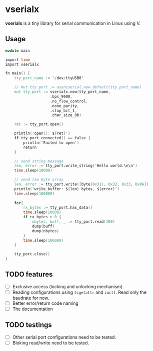 # vserialx
**vserialx** is a tiny library for serial communication in Linux using V.

## Usage

```v
module main

import time
import vserialx

fn main() {
	tty_port_name := '/dev/ttyUSB0'

	// mut tty_port := asyncserial.new_default(tty_port_name)
	mut tty_port := vserialx.new(tty_port_name,
					.bps_9600, 
					.no_flow_control,
					.none_parity,
					.stop_bit_1,
					.char_size_8b)

	ret := tty_port.open()

	println('open(): ${ret}')
	if tty_port.connected() == false {
		println('Failed to open')
		return
	}

	// send string message
	len, error := tty_port.write_string('Hello world.\n\n')
	time.sleep(10000)

	// send raw byte array
	len, error := tty_port.write([byte(0x31), 0x32, 0x33, 0x0A])
	println('write_buffer: ${len} bytes, ${error}')
	time.sleep(100000)
	
	for{
		rx_bytes := tty_port.has_data()
		time.sleep(10000)
		if rx_bytes > 0 {
			nbytes, buff, _ := tty_port.read(100)
			dump(buff)
			dump(nbytes)
		}
		time.sleep(100000)
	}

	tty_port.close()
}
```

## TODO features

- [ ] Exclusive access (locking and unlocking mechanism).
- [ ] Reading configurations using `tcgetattr` and `ioctl`. Read only the baudrate for now.
- [ ] Better error/return code naming
- [ ] The documentation

## TODO testings
- [ ] Other serial port configurations need to be tested.
- [ ] Bloking read/write need to be tested.